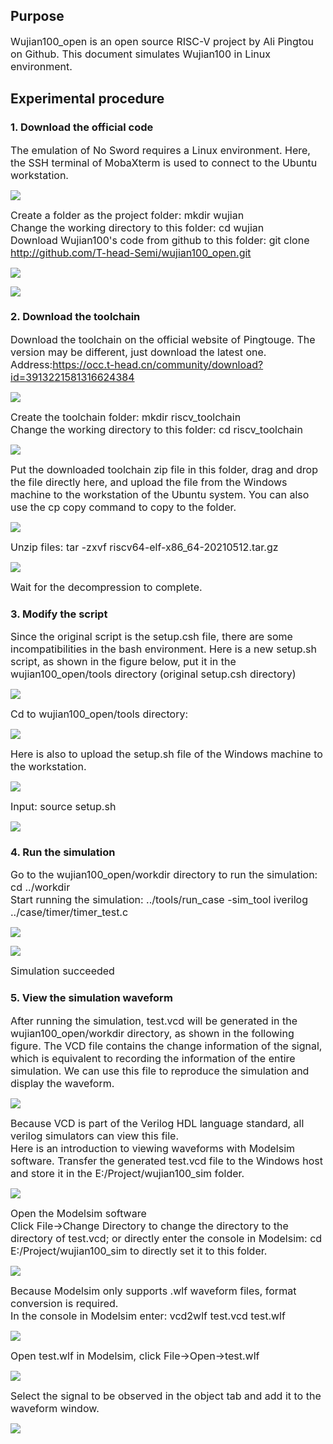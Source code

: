 ## Purpose
<span style="font-size:16px;">Wujian100_open is an open source RISC-V project by Ali Pingtou on Github. This document simulates Wujian100 in Linux environment.</span><br>

## Experimental procedure
### 1. Download the official code
<span style="font-size:16px;">The emulation of No Sword requires a Linux environment. Here, the SSH terminal of MobaXterm is used to connect to the Ubuntu workstation.</span><br>

![](https://rvboards.org/rvboards/dasdu8syrbgvtzvhfj12f4d5/images_dir/1657953226/5.png)

<span style="font-size:16px;">Create a folder as the project folder: mkdir wujian</span><br>
<span style="font-size:16px;">Change the working directory to this folder: cd wujian</span><br>
<span style="font-size:16px;">Download Wujian100's code from github to this folder: git clone http://github.com/T-head-Semi/wujian100_open.git</span><br>

![](https://rvboards.org/rvboards/dasdu8syrbgvtzvhfj12f4d5/images_dir/1657953291/6.png)

![](https://rvboards.org/rvboards/dasdu8syrbgvtzvhfj12f4d5/images_dir/1657953313/7.png)

### 2. Download the toolchain
<span style="font-size:16px;">Download the toolchain on the official website of Pingtouge. The version may be different, just download the latest one.</span><br>
<span style="font-size:16px;">Address:https://occ.t-head.cn/community/download?id=3913221581316624384</span><br>

![](https://rvboards.org/rvboards/dasdu8syrbgvtzvhfj12f4d5/images_dir/1657953398/8.png)

<span style="font-size:16px;">Create the toolchain folder: mkdir riscv_toolchain</span><br>
<span style="font-size:16px;">Change the working directory to this folder: cd riscv_toolchain</span><br>

![](https://rvboards.org/rvboards/dasdu8syrbgvtzvhfj12f4d5/images_dir/1657953440/9.png)

<span style="font-size:16px;">Put the downloaded toolchain zip file in this folder, drag and drop the file directly here, and upload the file from the Windows machine to the workstation of the Ubuntu system. You can also use the cp copy command to copy to the folder.</span><br>

![](https://rvboards.org/rvboards/dasdu8syrbgvtzvhfj12f4d5/images_dir/1657953497/10.png)

<span style="font-size:16px;">Unzip files: tar -zxvf riscv64-elf-x86_64-20210512.tar.gz</span><br>

![](https://rvboards.org/rvboards/dasdu8syrbgvtzvhfj12f4d5/images_dir/1657953547/11.png)

<span style="font-size:16px;">Wait for the decompression to complete.</span><br>

### 3. Modify the script
<span style="font-size:16px;">Since the original script is the setup.csh file, there are some incompatibilities in the bash environment. Here is a new setup.sh script, as shown in the figure below, put it in the wujian100_open/tools directory (original setup.csh directory)</span><br>

![](https://rvboards.org/rvboards/dasdu8syrbgvtzvhfj12f4d5/images_dir/1657953631/12.png)

<span style="font-size:16px;">Cd to wujian100_open/tools directory:</span><br>

![](https://rvboards.org/rvboards/dasdu8syrbgvtzvhfj12f4d5/images_dir/1657953676/13.png)

<span style="font-size:16px;">Here is also to upload the setup.sh file of the Windows machine to the workstation.</span><br>

![](https://rvboards.org/rvboards/dasdu8syrbgvtzvhfj12f4d5/images_dir/1657953741/14.png)

<span style="font-size:16px;">Input: source setup.sh</span><br>

![](https://rvboards.org/rvboards/dasdu8syrbgvtzvhfj12f4d5/images_dir/1657953775/15.png)

### 4. Run the simulation
<span style="font-size:16px;">Go to the wujian100_open/workdir directory to run the simulation: cd ../workdir</span><br>
<span style="font-size:16px;">Start running the simulation: ../tools/run_case -sim_tool iverilog ../case/timer/timer_test.c</span><br>

![](https://rvboards.org/rvboards/dasdu8syrbgvtzvhfj12f4d5/images_dir/1657953836/16.png)

![](https://rvboards.org/rvboards/dasdu8syrbgvtzvhfj12f4d5/images_dir/1657953864/17.png)

<span style="font-size:16px;">Simulation succeeded</span><br>

### 5. View the simulation waveform
<span style="font-size:16px;">After running the simulation, test.vcd will be generated in the wujian100_open/workdir directory, as shown in the following figure. The VCD file contains the change information of the signal, which is equivalent to recording the information of the entire simulation. We can use this file to reproduce the simulation and display the waveform.</span><br>

![](https://rvboards.org/rvboards/dasdu8syrbgvtzvhfj12f4d5/images_dir/1657953929/18.png)

<span style="font-size:16px;">Because VCD is part of the Verilog HDL language standard, all verilog simulators can view this file.</span><br>
<span style="font-size:16px;">Here is an introduction to viewing waveforms with Modelsim software. Transfer the generated test.vcd file to the Windows host and store it in the E:/Project/wujian100_sim folder.</span><br>

![](https://rvboards.org/rvboards/dasdu8syrbgvtzvhfj12f4d5/images_dir/1657953991/19.png)

<span style="font-size:16px;">Open the Modelsim software</span><br>
<span style="font-size:16px;">Click File->Change Directory to change the directory to the directory of test.vcd; or directly enter the console in Modelsim: cd E:/Project/wujian100_sim to directly set it to this folder.</span><br>

![](https://rvboards.org/rvboards/dasdu8syrbgvtzvhfj12f4d5/images_dir/1657954040/20.png)

<span style="font-size:16px;">Because Modelsim only supports .wlf waveform files, format conversion is required.</span><br>
<span style="font-size:16px;">In the console in Modelsim enter: vcd2wlf test.vcd test.wlf</span><br>

![](https://rvboards.org/rvboards/dasdu8syrbgvtzvhfj12f4d5/images_dir/1657954084/21.png)

<span style="font-size:16px;">Open test.wlf in Modelsim, click File->Open->test.wlf</span><br>

![](https://rvboards.org/rvboards/dasdu8syrbgvtzvhfj12f4d5/images_dir/1657954126/22.png)

<span style="font-size:16px;">Select the signal to be observed in the object tab and add it to the waveform window.</span><br>

![](https://rvboards.org/rvboards/dasdu8syrbgvtzvhfj12f4d5/images_dir/1657954187/23.png)
